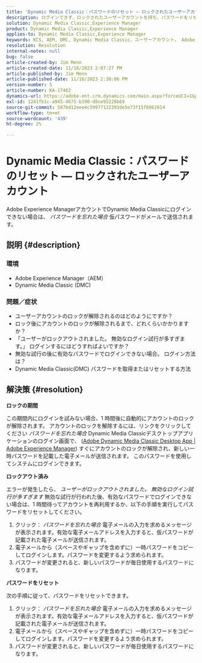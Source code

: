 ```yaml
---
title: 'Dynamic Media Classic：パスワードのリセット — ロックされたユーザーアカウント'
description: ログインできず、ロックされたユーザーアカウントを持ち、パスワードをリセットする必要があるAdobe Experience Managerの問題で、Dynamic Media Classicアプリを解決する方法について説明します。
solution: Dynamic Media Classic,Experience Manager
product: Dynamic Media Classic,Experience Manager
applies-to: Dynamic Media Classic,Experience Manager
keywords: KCS, AEM, DMC, Dynamic Media Classic，ユーザーアカウント， Adobe Experience Manager，トラブルシューティング，一時パスワード，ロック済み
resolution: Resolution
internal-notes: null
bug: false
article-created-by: Jim Menn
article-created-date: 11/16/2023 2:07:27 PM
article-published-by: Jim Menn
article-published-date: 11/16/2023 2:30:06 PM
version-number: 5
article-number: KA-17462
dynamics-url: https://adobe-ent.crm.dynamics.com/main.aspx?forceUCI=1&pagetype=entityrecord&etn=knowledgearticle&id=813f0873-8984-ee11-8179-6045bd006268
exl-id: 1241fb1c-a945-4675-b190-d0ce95228b69
source-git-commit: 587bd12eee4c59977122393de5e73f15f6062614
workflow-type: tm+mt
source-wordcount: '439'
ht-degree: 2%

---
```


# Dynamic Media Classic：パスワードのリセット — ロックされたユーザーアカウント


Adobe Experience ManagerアカウントでDynamic Media Classicにログインできない場合は、 *パスワードを忘れた場合* 仮パスワードがメールで送信されます。

## 説明 {#description}


### <b>環境</b>

- Adobe Experience Manager（AEM）
- Dynamic Media Classic (DMC)




### <b>問題／症状</b>

- ユーザーアカウントのロックが解除されるのはどのようにですか？
- ロック後にアカウントのロックが解除されるまで、どれくらいかかりますか？
- 「ユーザーがロックアウトされました。 無効なログイン試行が多すぎます。」 ログインするにはどうすればよいですか？
- 無効な試行の後に有効なパスワードでログインできない場合。 ログイン方法は？
- Dynamic Media Classic(DMC) パスワードを取得またはリセットする方法



## 解決策 {#resolution}


<b>ロックの期間</b>

この期間内にログインを試みない場合、1 時間後に自動的にアカウントのロックが解除されます。 アカウントのロックを解除するには、リンクをクリックしてください *パスワードを忘れた場合* Dynamic Media Classicデスクトップアプリケーションのログイン画面で、 ([Adobe Dynamic Media Classic Desktop App | Adobe Experience Manager](https://experienceleague.adobe.com/docs/dynamic-media-classic/using/new-ui-2020.html?lang=en)) すぐにアカウントのロックが解除され、新しい一時パスワードを記載した電子メールが送信されます。 このパスワードを使用してシステムにログインできます。



<b>ロックアウト済み</b>

エラーが発生したら、 *ユーザーがロックアウトされました。 無効なログイン試行が多すぎます* 無効な試行が行われた後、有効なパスワードでログインできない場合は、1 時間待ってアカウントを再利用するか、以下の手順を実行してパスワードをリセットしてください。

1. クリック： *パスワードを忘れた場合* 電子メールの入力を求めるメッセージが表示されます。有効な電子メールアドレスを入力すると、仮パスワードが記載された電子メールが送信されます。
2. 電子メールから（スペースやギャップを含めずに）一時パスワードをコピーしてログインします。パスワードを変更するよう求められます。
3. パスワードが変更されると、新しいパスワードが毎日使用するパスワードになります。


<b>パスワードをリセット</b>

次の手順に従って、パスワードをリセットできます。

1. クリック： *パスワードを忘れた場合* 電子メールの入力を求めるメッセージが表示されます。有効な電子メールアドレスを入力すると、仮パスワードが記載された電子メールが送信されます。
2. 電子メールから（スペースやギャップを含めずに）一時パスワードをコピーしてログインします。パスワードを変更するよう求められます。
3. パスワードが変更されると、新しいパスワードが毎日使用するパスワードになります。
